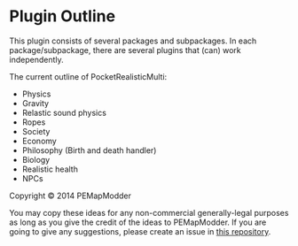 Plugin Outline
===
This plugin consists of several packages and subpackages. In each package/subpackage, there are several plugins that (can) work independently.

The current outline of PocketRealisticMulti:
* Physics
 * Gravity
 * Relastic sound physics
 * Ropes
* Society
 * Economy
 * Philosophy (Birth and death handler)
* Biology
 * Realistic health
 * NPCs




Copyright © 2014 PEMapModder

You may copy these ideas for any non-commercial generally-legal purposes as long as you give the credit of the ideas to PEMapModder. If you are going to give any suggestions, please create an issue in [this repository](https://github.com/PEMapModder/PocketRealisticMulti).
